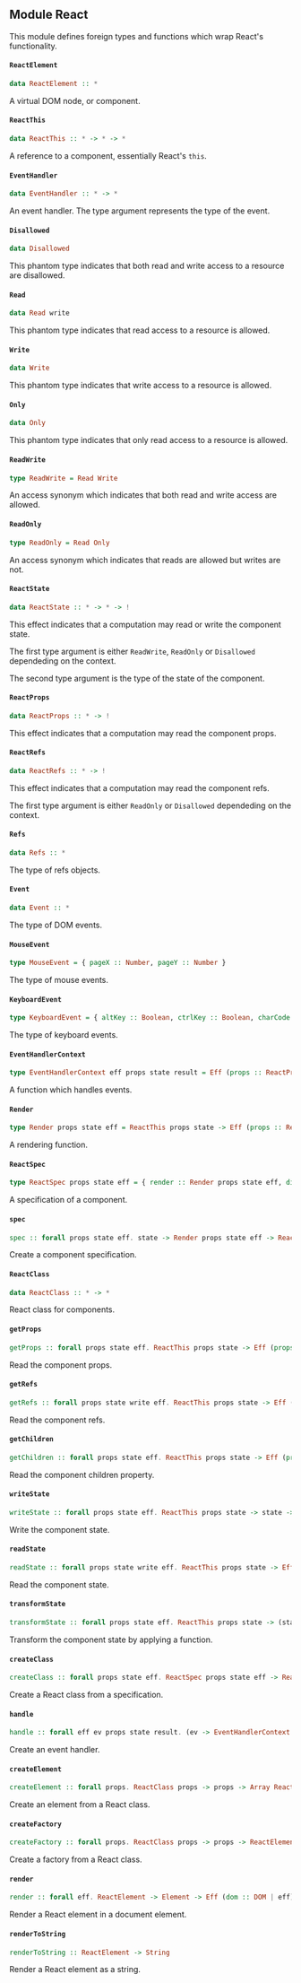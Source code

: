 ## Module React

This module defines foreign types and functions which wrap React's functionality.

#### `ReactElement`

``` purescript
data ReactElement :: *
```

A virtual DOM node, or component.

#### `ReactThis`

``` purescript
data ReactThis :: * -> * -> *
```

A reference to a component, essentially React's `this`.

#### `EventHandler`

``` purescript
data EventHandler :: * -> *
```

An event handler. The type argument represents the type of the event.

#### `Disallowed`

``` purescript
data Disallowed
```

This phantom type indicates that both read and write access to a resource are disallowed.

#### `Read`

``` purescript
data Read write
```

This phantom type indicates that read access to a resource is allowed.

#### `Write`

``` purescript
data Write
```

This phantom type indicates that write access to a resource is allowed.

#### `Only`

``` purescript
data Only
```

This phantom type indicates that only read access to a resource is allowed.

#### `ReadWrite`

``` purescript
type ReadWrite = Read Write
```

An access synonym which indicates that both read and write access are allowed.

#### `ReadOnly`

``` purescript
type ReadOnly = Read Only
```

An access synonym which indicates that reads are allowed but writes are not.

#### `ReactState`

``` purescript
data ReactState :: * -> * -> !
```

This effect indicates that a computation may read or write the component state.

The first type argument is either `ReadWrite`, `ReadOnly` or `Disallowed` dependeding on the context.

The second type argument is the type of the state of the component.

#### `ReactProps`

``` purescript
data ReactProps :: * -> !
```

This effect indicates that a computation may read the component props.

#### `ReactRefs`

``` purescript
data ReactRefs :: * -> !
```

This effect indicates that a computation may read the component refs.

The first type argument is either `ReadOnly` or `Disallowed` dependeding on the context.

#### `Refs`

``` purescript
data Refs :: *
```

The type of refs objects.

#### `Event`

``` purescript
data Event :: *
```

The type of DOM events.

#### `MouseEvent`

``` purescript
type MouseEvent = { pageX :: Number, pageY :: Number }
```

The type of mouse events.

#### `KeyboardEvent`

``` purescript
type KeyboardEvent = { altKey :: Boolean, ctrlKey :: Boolean, charCode :: Int, key :: String, keyCode :: Int, locale :: String, location :: Int, metaKey :: Boolean, repeat :: Boolean, shiftKey :: Boolean, which :: Int }
```

The type of keyboard events.

#### `EventHandlerContext`

``` purescript
type EventHandlerContext eff props state result = Eff (props :: ReactProps props, refs :: ReactRefs ReadOnly, state :: ReactState ReadWrite state | eff) result
```

A function which handles events.

#### `Render`

``` purescript
type Render props state eff = ReactThis props state -> Eff (props :: ReactProps props, refs :: ReactRefs Disallowed, state :: ReactState ReadOnly state | eff) ReactElement
```

A rendering function.

#### `ReactSpec`

``` purescript
type ReactSpec props state eff = { render :: Render props state eff, displayName :: String, getInitialState :: ReactThis props state -> Eff (props :: ReactProps props, state :: ReactState Disallowed state, refs :: ReactRefs Disallowed | eff) state, componentWillMount :: ReactThis props state -> Eff (props :: ReactProps props, state :: ReactState ReadWrite state, refs :: ReactRefs Disallowed | eff) Unit, componentDidMount :: ReactThis props state -> Eff (props :: ReactProps props, state :: ReactState ReadWrite state, refs :: ReactRefs ReadOnly | eff) Unit, componentWillReceiveProps :: ReactThis props state -> props -> Eff (props :: ReactProps props, state :: ReactState ReadWrite state, refs :: ReactRefs ReadOnly | eff) Unit, shouldComponentUpdate :: ReactThis props state -> props -> state -> Eff (props :: ReactProps props, state :: ReactState ReadWrite state, refs :: ReactRefs ReadOnly | eff) Boolean, componentWillUpdate :: ReactThis props state -> props -> state -> Eff (props :: ReactProps props, state :: ReactState ReadWrite state, refs :: ReactRefs ReadOnly | eff) Unit, componentDidUpdate :: ReactThis props state -> props -> state -> Eff (props :: ReactProps props, state :: ReactState ReadOnly state, refs :: ReactRefs ReadOnly | eff) Unit, componentWillUnmount :: ReactThis props state -> Eff (props :: ReactProps props, state :: ReactState ReadOnly state, refs :: ReactRefs ReadOnly | eff) Unit }
```

A specification of a component.

#### `spec`

``` purescript
spec :: forall props state eff. state -> Render props state eff -> ReactSpec props state eff
```

Create a component specification.

#### `ReactClass`

``` purescript
data ReactClass :: * -> *
```

React class for components.

#### `getProps`

``` purescript
getProps :: forall props state eff. ReactThis props state -> Eff (props :: ReactProps props | eff) props
```

Read the component props.

#### `getRefs`

``` purescript
getRefs :: forall props state write eff. ReactThis props state -> Eff (refs :: ReactRefs (Read write) | eff) Refs
```

Read the component refs.

#### `getChildren`

``` purescript
getChildren :: forall props state eff. ReactThis props state -> Eff (props :: ReactProps props | eff) (Array ReactElement)
```

Read the component children property.

#### `writeState`

``` purescript
writeState :: forall props state eff. ReactThis props state -> state -> Eff (state :: ReactState ReadWrite state | eff) state
```

Write the component state.

#### `readState`

``` purescript
readState :: forall props state write eff. ReactThis props state -> Eff (state :: ReactState (Read write) state | eff) state
```

Read the component state.

#### `transformState`

``` purescript
transformState :: forall props state eff. ReactThis props state -> (state -> state) -> Eff (state :: ReactState ReadWrite state | eff) state
```

Transform the component state by applying a function.

#### `createClass`

``` purescript
createClass :: forall props state eff. ReactSpec props state eff -> ReactClass props
```

Create a React class from a specification.

#### `handle`

``` purescript
handle :: forall eff ev props state result. (ev -> EventHandlerContext eff props state result) -> EventHandler ev
```

Create an event handler.

#### `createElement`

``` purescript
createElement :: forall props. ReactClass props -> props -> Array ReactElement -> ReactElement
```

Create an element from a React class.

#### `createFactory`

``` purescript
createFactory :: forall props. ReactClass props -> props -> ReactElement
```

Create a factory from a React class.

#### `render`

``` purescript
render :: forall eff. ReactElement -> Element -> Eff (dom :: DOM | eff) ReactElement
```

Render a React element in a document element.

#### `renderToString`

``` purescript
renderToString :: ReactElement -> String
```

Render a React element as a string.


